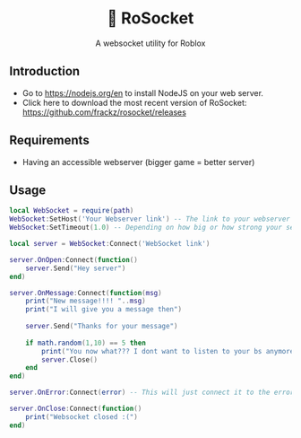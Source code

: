 <h1 align="center">🔌 RoSocket</h1>
<div align="center">A websocket utility for Roblox</div>

## Introduction

- Go to https://nodejs.org/en to install NodeJS on your web server.
- Click here to download the most recent version of RoSocket: https://github.com/frackz/rosocket/releases


## Requirements
- Having an accessible webserver (bigger game = better server)

## Usage
```lua
local WebSocket = require(path)
WebSocket:SetHost('Your Webserver link') -- The link to your webserver
WebSocket:SetTimeout(1.0) -- Depending on how big or how strong your server is

local server = WebSocket:Connect('WebSocket link')

server.OnOpen:Connect(function()
    server.Send("Hey server")
end)

server.OnMessage:Connect(function(msg)
    print("New message!!!! "..msg)
    print("I will give you a message then")
    
    server.Send("Thanks for your message")
    
    if math.random(1,10) == 5 then
        print("You now what??? I dont want to listen to your bs anymore")
        server.Close()
    end
end)

server.OnError:Connect(error) -- This will just connect it to the error function, which will display in the output

server.OnClose:Connect(function()
    print("Websocket closed :(")
end)

```
